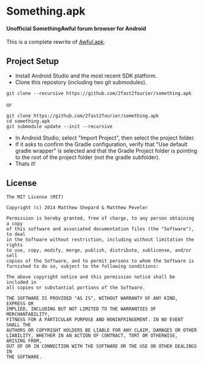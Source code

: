 # Something.apk
#### Unofficial SomethingAwful forum browser for Android

This is a complete rewrite of [Awful.apk](https://github.com/Awful/Awful.apk).


## Project Setup
* Install Android Studio and the most recent SDK platform.
* Clone this repostory (including two git submodules).
```
git clone --recursive https://github.com/2fast2fourier/something.apk
```
or
```
git clone https://github.com/2fast2fourier/something.apk
cd something.apk
git submodule update --init --recursive
```
* In Android Studio, select "Import Project", then select the project folder.
* If it asks to confirm the Gradle configuration, verify that "Use default gradle wrapper" is selected and that the Gradle Project folder is pointing to the root of the project folder (not the gradle subfolder).
* Thats it!

## License

    The MIT License (MIT)

    Copyright (c) 2014 Matthew Shepard & Matthew Peveler

    Permission is hereby granted, free of charge, to any person obtaining a copy
    of this software and associated documentation files (the "Software"), to deal
    in the Software without restriction, including without limitation the rights
    to use, copy, modify, merge, publish, distribute, sublicense, and/or sell
    copies of the Software, and to permit persons to whom the Software is
    furnished to do so, subject to the following conditions:

    The above copyright notice and this permission notice shall be included in
    all copies or substantial portions of the Software.

    THE SOFTWARE IS PROVIDED "AS IS", WITHOUT WARRANTY OF ANY KIND, EXPRESS OR
    IMPLIED, INCLUDING BUT NOT LIMITED TO THE WARRANTIES OF MERCHANTABILITY,
    FITNESS FOR A PARTICULAR PURPOSE AND NONINFRINGEMENT. IN NO EVENT SHALL THE
    AUTHORS OR COPYRIGHT HOLDERS BE LIABLE FOR ANY CLAIM, DAMAGES OR OTHER
    LIABILITY, WHETHER IN AN ACTION OF CONTRACT, TORT OR OTHERWISE, ARISING FROM,
    OUT OF OR IN CONNECTION WITH THE SOFTWARE OR THE USE OR OTHER DEALINGS IN
    THE SOFTWARE.
